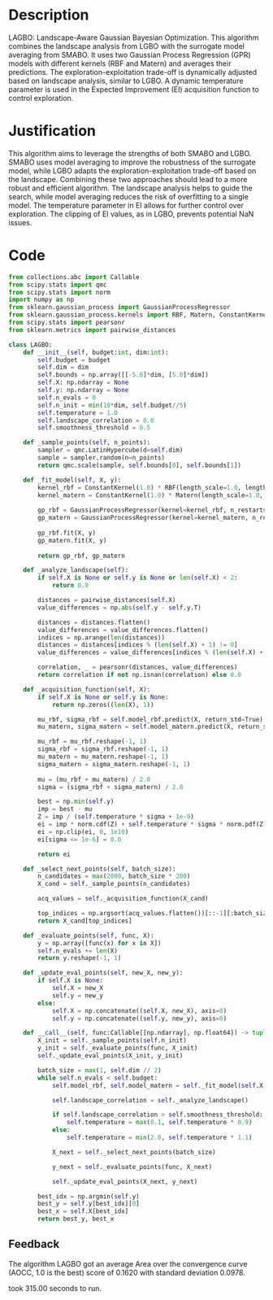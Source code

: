 # Description
LAGBO: Landscape-Aware Gaussian Bayesian Optimization. This algorithm combines the landscape analysis from LGBO with the surrogate model averaging from SMABO. It uses two Gaussian Process Regression (GPR) models with different kernels (RBF and Matern) and averages their predictions. The exploration-exploitation trade-off is dynamically adjusted based on landscape analysis, similar to LGBO. A dynamic temperature parameter is used in the Expected Improvement (EI) acquisition function to control exploration.

# Justification
This algorithm aims to leverage the strengths of both SMABO and LGBO. SMABO uses model averaging to improve the robustness of the surrogate model, while LGBO adapts the exploration-exploitation trade-off based on the landscape. Combining these two approaches should lead to a more robust and efficient algorithm. The landscape analysis helps to guide the search, while model averaging reduces the risk of overfitting to a single model. The temperature parameter in EI allows for further control over exploration. The clipping of EI values, as in LGBO, prevents potential NaN issues.

# Code
```python
from collections.abc import Callable
from scipy.stats import qmc
from scipy.stats import norm
import numpy as np
from sklearn.gaussian_process import GaussianProcessRegressor
from sklearn.gaussian_process.kernels import RBF, Matern, ConstantKernel
from scipy.stats import pearsonr
from sklearn.metrics import pairwise_distances

class LAGBO:
    def __init__(self, budget:int, dim:int):
        self.budget = budget
        self.dim = dim
        self.bounds = np.array([[-5.0]*dim, [5.0]*dim])
        self.X: np.ndarray = None
        self.y: np.ndarray = None
        self.n_evals = 0
        self.n_init = min(10*dim, self.budget//5)
        self.temperature = 1.0
        self.landscape_correlation = 0.0
        self.smoothness_threshold = 0.5

    def _sample_points(self, n_points):
        sampler = qmc.LatinHypercube(d=self.dim)
        sample = sampler.random(n=n_points)
        return qmc.scale(sample, self.bounds[0], self.bounds[1])

    def _fit_model(self, X, y):
        kernel_rbf = ConstantKernel(1.0) * RBF(length_scale=1.0, length_scale_bounds=(1e-2, 1e2))
        kernel_matern = ConstantKernel(1.0) * Matern(length_scale=1.0, length_scale_bounds=(1e-2, 1e2), nu=2.5)
        
        gp_rbf = GaussianProcessRegressor(kernel=kernel_rbf, n_restarts_optimizer=5)
        gp_matern = GaussianProcessRegressor(kernel=kernel_matern, n_restarts_optimizer=5)
        
        gp_rbf.fit(X, y)
        gp_matern.fit(X, y)
        
        return gp_rbf, gp_matern

    def _analyze_landscape(self):
        if self.X is None or self.y is None or len(self.X) < 2:
            return 0.0

        distances = pairwise_distances(self.X)
        value_differences = np.abs(self.y - self.y.T)

        distances = distances.flatten()
        value_differences = value_differences.flatten()
        indices = np.arange(len(distances))
        distances = distances[indices % (len(self.X) + 1) != 0]
        value_differences = value_differences[indices % (len(self.X) + 1) != 0]

        correlation, _ = pearsonr(distances, value_differences)
        return correlation if not np.isnan(correlation) else 0.0

    def _acquisition_function(self, X):
        if self.X is None or self.y is None:
            return np.zeros((len(X), 1))

        mu_rbf, sigma_rbf = self.model_rbf.predict(X, return_std=True)
        mu_matern, sigma_matern = self.model_matern.predict(X, return_std=True)

        mu_rbf = mu_rbf.reshape(-1, 1)
        sigma_rbf = sigma_rbf.reshape(-1, 1)
        mu_matern = mu_matern.reshape(-1, 1)
        sigma_matern = sigma_matern.reshape(-1, 1)
        
        mu = (mu_rbf + mu_matern) / 2.0
        sigma = (sigma_rbf + sigma_matern) / 2.0

        best = np.min(self.y)
        imp = best - mu
        Z = imp / (self.temperature * sigma + 1e-9)
        ei = imp * norm.cdf(Z) + self.temperature * sigma * norm.pdf(Z)
        ei = np.clip(ei, 0, 1e10)
        ei[sigma <= 1e-6] = 0.0

        return ei

    def _select_next_points(self, batch_size):
        n_candidates = max(2000, batch_size * 200)
        X_cand = self._sample_points(n_candidates)

        acq_values = self._acquisition_function(X_cand)

        top_indices = np.argsort(acq_values.flatten())[::-1][:batch_size]
        return X_cand[top_indices]

    def _evaluate_points(self, func, X):
        y = np.array([func(x) for x in X])
        self.n_evals += len(X)
        return y.reshape(-1, 1)

    def _update_eval_points(self, new_X, new_y):
        if self.X is None:
            self.X = new_X
            self.y = new_y
        else:
            self.X = np.concatenate((self.X, new_X), axis=0)
            self.y = np.concatenate((self.y, new_y), axis=0)

    def __call__(self, func:Callable[[np.ndarray], np.float64]) -> tuple[np.float64, np.array]:
        X_init = self._sample_points(self.n_init)
        y_init = self._evaluate_points(func, X_init)
        self._update_eval_points(X_init, y_init)

        batch_size = max(1, self.dim // 2)
        while self.n_evals < self.budget:
            self.model_rbf, self.model_matern = self._fit_model(self.X, self.y)

            self.landscape_correlation = self._analyze_landscape()

            if self.landscape_correlation > self.smoothness_threshold:
                self.temperature = max(0.1, self.temperature * 0.9)
            else:
                self.temperature = min(2.0, self.temperature * 1.1)

            X_next = self._select_next_points(batch_size)

            y_next = self._evaluate_points(func, X_next)

            self._update_eval_points(X_next, y_next)

        best_idx = np.argmin(self.y)
        best_y = self.y[best_idx][0]
        best_x = self.X[best_idx]
        return best_y, best_x
```
## Feedback
 The algorithm LAGBO got an average Area over the convergence curve (AOCC, 1.0 is the best) score of 0.1620 with standard deviation 0.0978.

took 315.00 seconds to run.